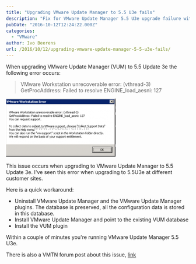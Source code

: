 ```yaml
---
title: "Upgrading VMware Update Manager to 5.5 U3e fails"
description: "Fix for VMware Update Manager 5.5 U3e upgrade failure with unrecoverable error."
pubDate: "2016-10-12T12:24:22.000Z"
categories: 
  - "VMware"
author: Ivo Beerens
url: /2016/10/12/upgrading-vmware-update-manager-5-5-u3e-fails/
---
```


When upgrading VMware Update Manager (VUM) to 5.5 Update 3e the following error occurs:
> VMware Workstation unrecoverable error: (vthread-3) GetProcAddress: Failed to resolve ENGINE_load_aesni: 127

[![update-manager-error](images/Update-Manager-Error-300x159.png)](images/Update-Manager-Error.png)

This issue occurs when upgrading to VMware Update Manager to 5.5 Update 3e. I've seen this error when upgrading to 5.5U3e at different customer sites.

Here is a quick workaround:

- Uninstall VMware Update Manager and the VMware Update Manager plugins. The database is preserved, all the configuration data is stored in this database.
- Install VMware Update Manager and point to the existing VUM database
- Install the VUM plugin

Within a couple of minutes you're running VMware Update Manager 5.5 U3e.

There is also a VMTN forum post about this issue, [link](https://communities.VMware.com/thread/541951?start=0&tstart=0)